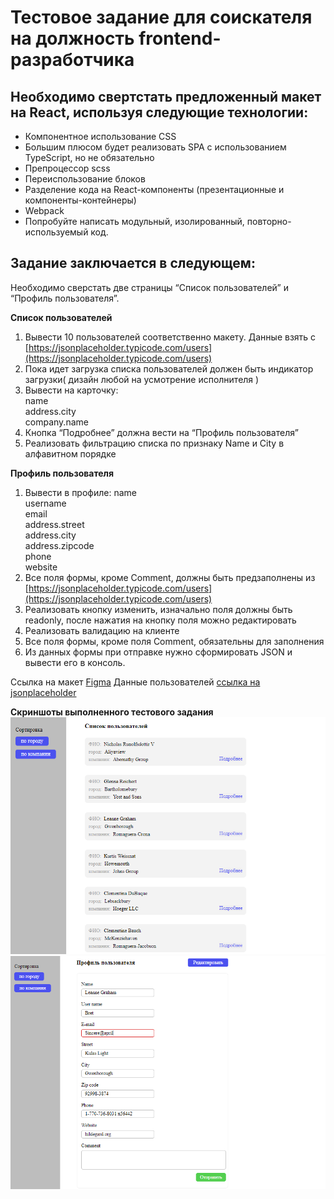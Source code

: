 # Тестовое задание для соискателя на должность frontend-разработчика

## Необходимо свертстать предложенный макет на React, используя следующие технологии:

- Компонентное использование CSS
- Большим плюсом будет реализовать SPA с использованием TypeScript, но не обязательно
- Препроцессор scss
- Переиспользование блоков
- Разделение кода на React-компоненты (презентационные и компоненты-контейнеры)
- Webpack
- Попробуйте написать модульный, изолированный, повторно-используемый код.

## Задание заключается в следующем:

Необходимо сверстать две страницы “Список пользователей” и “Профиль пользователя”.

**Список пользователей**

1. Вывести 10 пользователей соответственно макету. Данные взять с [https://jsonplaceholder.typicode.com/users](https://jsonplaceholder.typicode.com/users)
2. Пока идет загрузка списка пользователей должен быть индикатор загрузки( дизайн любой на усмотрение исполнителя )
3. Вывести на карточку:  
   name  
   address.city  
   company.name
4. Кнопка “Подробнее” должна вести на “Профиль пользователя”
5. Реализовать фильтрацию списка по признаку Name и City в алфавитном порядке

**Профиль пользователя**

1. Вывести в профиле:
   name  
   username  
   email  
   address.street  
   address.city  
   address.zipcode  
   phone  
   website
2. Все поля формы, кроме Comment, должны быть предзаполнены из [https://jsonplaceholder.typicode.com/users](https://jsonplaceholder.typicode.com/users)
3. Реализовать кнопку изменить, изначально поля должны быть readonly, после нажатия на кнопку поля можно редактировать
4. Реализовать валидацию на клиенте
5. Все поля формы, кроме поля Comment, обязательны для заполнения
6. Из данных формы при отправке нужно сформировать JSON и вывести его в консоль.

Ссылка на макет [Figma](https://www.figma.com/file/X8Ke95Xuc9ZXrZJ3DzQjOW/Тестовое-задание?node-id=2%3A2)
Данные пользователей [ссылка на jsonplaceholder](https://jsonplaceholder.typicode.com/users)

**Скриншоты выполненного тестового задания**
![Alt text](/src/utils/images/screenshot_users_list.png "Optional title")
![Alt text](/src/utils/images/screenshot_users_profile.png "Optional title")
